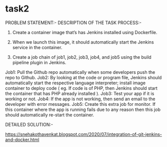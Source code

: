 # task2

PROBLEM STATEMENT:-
DESCRIPTION OF THE TASK PROCESS:-

1. Create a container image that’s has Jenkins installed using Dockerfile.

2. When we launch this image, it should automatically start the Jenkins service in the container.

3. Create a job chain of job1, job2, job3, job4, and job5 using the build pipeline plugin in Jenkins.

Job1: Pull the Github repo automatically when some developers push the repo to Github.
Job2: By looking at the code or program file, Jenkins should automatically start the respective language interpreter; install image container to deploy code ( eg. If code is of PHP, then Jenkins should start the container that has PHP already installed ).
Job3: Test your app if it is working or not.
Job4: If the app is not working, then send an email to the developer with error messages.
Job5: Create this extra job for monitor. If this container where the app is running fails due to any reason then this job should automatically re-start the container.

DETAILED SOLUTION:-

https://snehakothavenkat.blogspot.com/2020/07/integration-of-git-jenkins-and-docker.html
